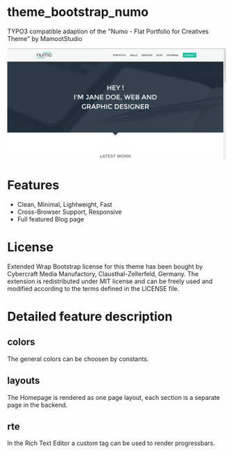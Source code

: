 # theme_bootstrap_numo
TYPO3 compatible adaption of the "Numo - Flat Portfolio for Creatives Theme" by MamootStudio

![Screenshot](Meta/Screenshots/screenshot.png)

# Features

* Clean, Minimal, Lightweight, Fast
* Cross-Browser Support, Responsive
* Full featured Blog page

# License
Extended Wrap Bootstrap license for this theme has been bought by Cybercraft Media Manufactory, Clausthal-Zellerfeld, Germany.
The extension is redistributed under MIT license and can be freely used and modified according to the terms defined in the LICENSE file.

# Detailed feature description

## colors

The general colors can be choosen by constants.

## layouts

The Homepage is rendered as one page layout, each section is a separate page in the backend.

## rte

In the Rich Text Editor a custom tag can be used to render progressbars.

